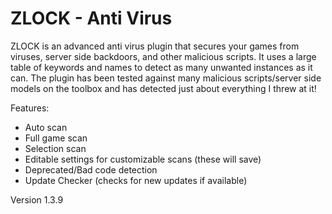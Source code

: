 # ZLOCK - Anti Virus

ZLOCK is an advanced anti virus plugin that secures your games from viruses, server side backdoors, and other malicious scripts. It uses a large table of keywords and names to detect as many unwanted instances as it can. The plugin has been tested against many malicious scripts/server side models on the toolbox and has detected just about everything I threw at it!

Features:
- Auto scan
- Full game scan
- Selection scan
- Editable settings for customizable scans (these will save)
- Deprecated/Bad code detection
- Update Checker (checks for new updates if available)

Version 1.3.9

